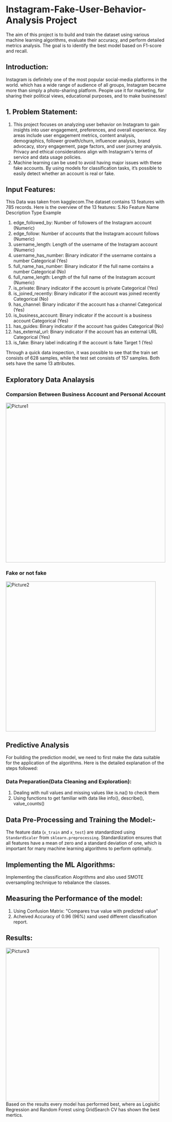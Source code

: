 # Instagram-Fake-User-Behavior-Analysis Project
The aim of this project is to build and train the dataset using various machine learning algorithms, evaluate their accuracy, and perform detailed metrics analysis. The goal is to identify the best model based on F1-score and recall.

## Introduction:
Instagram is definitely one of the most popular social-media platforms in the world. which has a wide range of audience of all groups, Instagram became more than simply a photo-sharing platform. People use it for marketing, for sharing their political views, educational purposes, and to make businesses!

## 1. Problem Statement:
1. This project focuses on analyzing user behavior on Instagram to gain insights into user engagement, preferences, and overall experience. Key areas include user engagement metrics, content analysis, demographics, follower growth/churn, influencer analysis, brand advocacy, story engagement, page factors, and user journey analysis. Privacy and ethical considerations align with Instagram's terms of service and data usage policies.
2. Machine learning can be used to avoid having major issues with these fake accounts. By using models for classification tasks, it’s possible to easily detect whether an account is real or fake.

## Input Features:
This Data was taken from kagglecom.The dataset contains 13 features with 785 records. Here is the overview of the 13 features:
S.No	Feature Name	Description	Type	Example
 1. edge_followed_by:	Number of followers of the Instagram account	(Numeric)
 2.	edge_follow:	Number of accounts that the Instagram account follows	(Numeric)
 3.	username_length:	Length of the username of the Instagram account	(Numeric)	
 4.	username_has_number:	Binary indicator if the username contains a number	Categorical	(Yes)
 5.	full_name_has_number:	Binary indicator if the full name contains a number	Categorical	(No)
 6.	full_name_length:	Length of the full name of the Instagram account	(Numeric)
 7.	is_private:	Binary indicator if the account is private	Categorical	(Yes)
 8.	is_joined_recently:	Binary indicator if the account was joined recently	Categorical (No)
 9.	has_channel:	Binary indicator if the account has a channel	Categorical	(Yes)
 10.	is_business_account:	Binary indicator if the account is a business account	Categorical	(Yes)
 11.	has_guides:	Binary indicator if the account has guides	Categorical	(No)
 12.	has_external_url:	Binary indicator if the account has an external URL	Categorical	(Yes)
 13.	is_fake:	Binary label indicating if the account is fake	Target	1 (Yes)

Through a quick data inspection, it was possible to see that the train set consists of 628 samples, while the test set consists of 157 samples. Both sets have the same 13 attributes. 

## Exploratory Data Analaysis
### Comparsion Between Business Account and Personal Account
<img width="498" alt="Picture1" src="https://github.com/Tejaswi397/Insta-Fake-User-Behavior-Analaysis/assets/115448356/a674d6cd-739e-47a9-9119-f4d7259f711c">

### Fake or not fake
<img width="468" alt="Picture2" src="https://github.com/Tejaswi397/Insta-Fake-User-Behavior-Analaysis/assets/115448356/2391cdb5-3e6a-4fe4-b59d-9198d25b0ee0">

## Predictive Analysis
For building the prediction model, we need to first make the data suitable for the application of the algorithms. Here is the detailed explanation of the steps followed:
### Data Preparation(Data Cleaning and Exploration):
 1. Dealing with null values and missing values like is.na() to check them
 2. Using functions to get familiar with data like info(), describe(), value_counts()

## Data Pre-Processing and Training the Model:-
The feature data (`x_train` and `x_test`) are standardized using `StandardScaler` from `sklearn.preprocessing`. Standardization ensures that all features have a mean of zero and a standard deviation of one, which is important for many machine learning algorithms to perform optimally.

## Implementing the ML Algorithms:
Implementing the classification Alogrithms and also used SMOTE oversampling technique to rebalance the classes.

## Measuring the Performance of the model:
 1.  Using Confusion Matrix: "Compares true value with predicted value"
 2.   Acheived Accuracy of 0.96 (96%) xand used different classification report.
    
## Results:
<img width="479" alt="Picture3" src="https://github.com/Tejaswi397/Insta-Fake-User-Behavior-Analaysis/assets/115448356/dd4057fa-961d-4ad6-8905-6f14732da008">
Based on the results every model has performed best, where as Logisitic Regression and Random Forest using GridSearch CV has shown the best mertics. 










